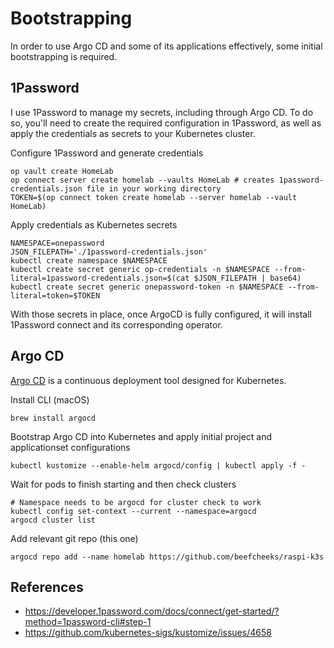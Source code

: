 # Bootstrapping

In order to use Argo CD and some of its applications effectively, some initial bootstrapping is required.

## 1Password

I use 1Password to manage my secrets, including through Argo CD. To do so, you'll need to create the required configuration in 1Password, as well as apply the credentials as secrets to your Kubernetes cluster.

Configure 1Password and generate credentials
```
op vault create HomeLab
op connect server create homelab --vaults HomeLab # creates 1password-credentials.json file in your working directory
TOKEN=$(op connect token create homelab --server homelab --vault HomeLab)
```

Apply credentials as Kubernetes secrets
```
NAMESPACE=onepassword
JSON_FILEPATH='./1password-credentials.json'
kubectl create namespace $NAMESPACE
kubectl create secret generic op-credentials -n $NAMESPACE --from-literal=1password-credentials.json=$(cat $JSON_FILEPATH | base64)
kubectl create secret generic onepassword-token -n $NAMESPACE --from-literal=token=$TOKEN
```

With those secrets in place, once ArgoCD is fully configured, it will install 1Password connect and its corresponding operator.

## Argo CD

[Argo CD](https://argo-cd.readthedocs.io) is a continuous deployment tool designed for Kubernetes.

Install CLI (macOS)
```
brew install argocd
```

Bootstrap Argo CD into Kubernetes and apply initial project and applicationset configurations
```
kubectl kustomize --enable-helm argocd/config | kubectl apply -f -
```

Wait for pods to finish starting and then check clusters
```
# Namespace needs to be argocd for cluster check to work
kubectl config set-context --current --namespace=argocd
argocd cluster list
```

Add relevant git repo (this one)
```
argocd repo add --name homelab https://github.com/beefcheeks/raspi-k3s
```

## References
- https://developer.1password.com/docs/connect/get-started/?method=1password-cli#step-1
- https://github.com/kubernetes-sigs/kustomize/issues/4658
